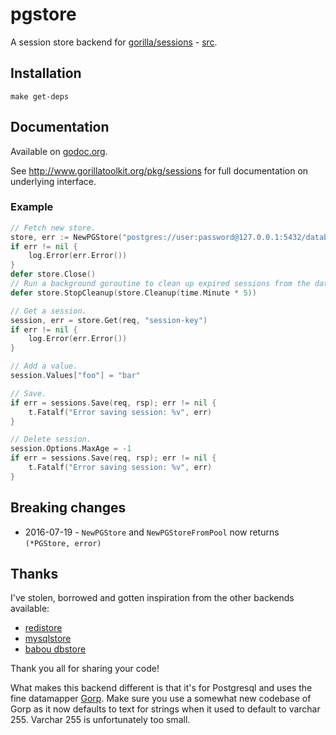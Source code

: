 # pgstore

A session store backend for [gorilla/sessions](http://www.gorillatoolkit.org/pkg/sessions) - [src](https://github.com/gorilla/sessions).

## Installation

    make get-deps

## Documentation

Available on [godoc.org](http://www.godoc.org/github.com/antonlindstrom/pgstore).

See http://www.gorillatoolkit.org/pkg/sessions for full documentation on underlying interface.

### Example

```go
// Fetch new store.
store, err := NewPGStore("postgres://user:password@127.0.0.1:5432/database?sslmode=verify-full", []byte("secret-key"))
if err != nil {
    log.Error(err.Error())
}
defer store.Close()
// Run a background goroutine to clean up expired sessions from the database.
defer store.StopCleanup(store.Cleanup(time.Minute * 5))

// Get a session.
session, err = store.Get(req, "session-key")
if err != nil {
    log.Error(err.Error())
}

// Add a value.
session.Values["foo"] = "bar"

// Save.
if err = sessions.Save(req, rsp); err != nil {
    t.Fatalf("Error saving session: %v", err)
}

// Delete session.
session.Options.MaxAge = -1
if err = sessions.Save(req, rsp); err != nil {
    t.Fatalf("Error saving session: %v", err)
}
```

## Breaking changes

* 2016-07-19 - `NewPGStore` and `NewPGStoreFromPool` now returns `(*PGStore, error)`

## Thanks

I've stolen, borrowed and gotten inspiration from the other backends available:

* [redistore](https://github.com/boj/redistore)
* [mysqlstore](https://github.com/srinathgs/mysqlstore)
* [babou dbstore](https://github.com/drbawb/babou/blob/master/lib/session/dbstore.go)

Thank you all for sharing your code!

What makes this backend different is that it's for Postgresql and uses the fine
datamapper [Gorp](https://github.com/coopernurse/gorp).
Make sure you use a somewhat new codebase of Gorp as it now defaults to text for
strings when it used to default to varchar 255. Varchar 255 is unfortunately too
small.
